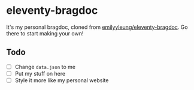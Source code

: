 # eleventy-bragdoc

It's my personal bragdoc, cloned from [emilyyleung/eleventy-bragdoc](https://github.com/emilyyleung/eleventy-bragdoc). Go there to start making your own!

## Todo

- [ ] Change `data.json` to me
- [ ] Put my stuff on here
- [ ] Style it more like my personal website